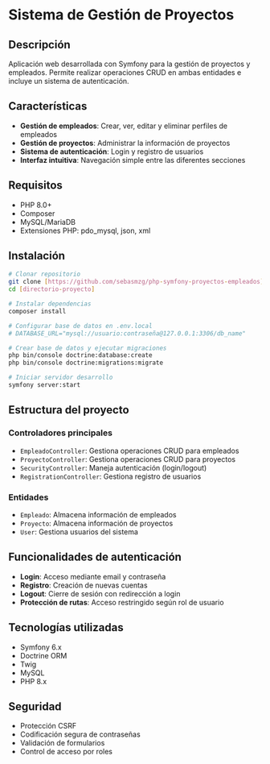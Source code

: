 # Sistema de Gestión de Proyectos

## Descripción
Aplicación web desarrollada con Symfony para la gestión de proyectos y empleados. Permite realizar operaciones CRUD en ambas entidades e incluye un sistema de autenticación.

## Características
- **Gestión de empleados**: Crear, ver, editar y eliminar perfiles de empleados
- **Gestión de proyectos**: Administrar la información de proyectos
- **Sistema de autenticación**: Login y registro de usuarios
- **Interfaz intuitiva**: Navegación simple entre las diferentes secciones

## Requisitos
- PHP 8.0+
- Composer
- MySQL/MariaDB
- Extensiones PHP: pdo_mysql, json, xml

## Instalación

```bash
# Clonar repositorio
git clone [https://github.com/sebasmzg/php-symfony-proyectos-empleados]
cd [directorio-proyecto]

# Instalar dependencias
composer install

# Configurar base de datos en .env.local
# DATABASE_URL="mysql://usuario:contraseña@127.0.0.1:3306/db_name"

# Crear base de datos y ejecutar migraciones
php bin/console doctrine:database:create
php bin/console doctrine:migrations:migrate

# Iniciar servidor desarrollo
symfony server:start
```

## Estructura del proyecto

### Controladores principales
- `EmpleadoController`: Gestiona operaciones CRUD para empleados
- `ProyectoController`: Gestiona operaciones CRUD para proyectos
- `SecurityController`: Maneja autenticación (login/logout)
- `RegistrationController`: Gestiona registro de usuarios

### Entidades
- `Empleado`: Almacena información de empleados
- `Proyecto`: Almacena información de proyectos
- `User`: Gestiona usuarios del sistema

## Funcionalidades de autenticación
- **Login**: Acceso mediante email y contraseña
- **Registro**: Creación de nuevas cuentas
- **Logout**: Cierre de sesión con redirección a login
- **Protección de rutas**: Acceso restringido según rol de usuario

## Tecnologías utilizadas
- Symfony 6.x
- Doctrine ORM
- Twig
- MySQL
- PHP 8.x

## Seguridad
- Protección CSRF
- Codificación segura de contraseñas
- Validación de formularios
- Control de acceso por roles